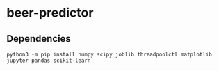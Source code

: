 # beer-predictor
 
## Dependencies
`python3 -m pip install numpy scipy joblib threadpoolctl matplotlib jupyter pandas scikit-learn`
